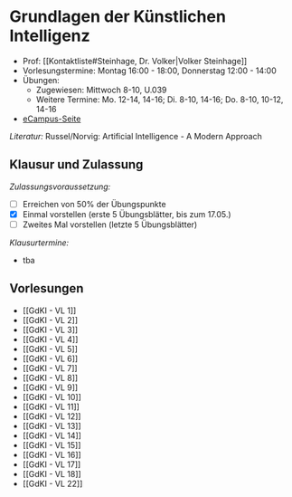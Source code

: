 # Grundlagen der Künstlichen Intelligenz

- Prof: [[Kontaktliste#Steinhage, Dr. Volker|Volker Steinhage]]
- Vorlesungstermine: Montag 16:00 - 18:00, Donnerstag 12:00 - 14:00
- Übungen:
	- Zugewiesen: Mittwoch 8-10, U.039
	- Weitere Termine: Mo. 12-14, 14-16;  Di. 8-10, 14-16;  Do. 8-10, 10-12, 14-16
- [eCampus-Seite](https://ecampus.uni-bonn.de/goto.php?target=crs_3268293&client_id=ecampus)

*Literatur:* Russel/Norvig: Artificial Intelligence - A Modern Approach

## Klausur und Zulassung

*Zulassungsvoraussetzung:*
- [ ] Erreichen von 50% der Übungspunkte
- [x] Einmal vorstellen (erste 5 Übungsblätter, bis zum 17.05.)
- [ ] Zweites Mal vorstellen (letzte 5 Übungsblätter)

*Klausurtermine:*
- tba

## Vorlesungen
- [[GdKI - VL 1]]
- [[GdKI - VL 2]]
- [[GdKI - VL 3]]
- [[GdKI - VL 4]]
- [[GdKI - VL 5]]
- [[GdKI - VL 6]]
- [[GdKI - VL 7]]
- [[GdKI - VL 8]]
- [[GdKI - VL 9]]
- [[GdKI - VL 10]]
- [[GdKI - VL 11]]
- [[GdKI - VL 12]]
- [[GdKI - VL 13]]
- [[GdKI - VL 14]]
- [[GdKI - VL 15]]
- [[GdKI - VL 16]]
- [[GdKI - VL 17]]
- [[GdKI - VL 18]]
- [[GdKI - VL 22]]